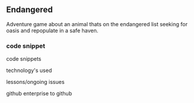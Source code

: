 ## Endangered
Adventure game about an animal thats on the endangered list seeking for oasis and repopulate in a safe haven.

### code snippet

code snippets

technology's used

lessons/ongoing issues

github enterprise to github